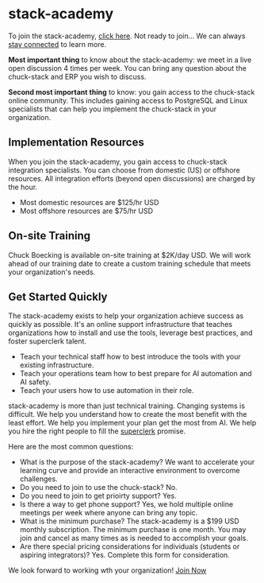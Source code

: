 # stack-academy

To join the stack-academy, [click here](https://buy.stripe.com/fZebLI7Qw2kPfnifYZ). Not ready to join... We can always [stay connected](../learn-more.html) to learn more.

**Most important thing** to know about the stack-academy: we meet in a live open discussion 4 times per week. You can bring any question about the chuck-stack and ERP you wish to discuss. 

**Second most important thing** to know: you gain access to the chuck-stack online community. This includes gaining access to PostgreSQL and Linux specialists that can help you implement the chuck-stack in your organization.

## Implementation Resources

When you join the stack-academy, you gain access to chuck-stack integration specialists. You can choose from domestic (US) or offshore resources. All integration efforts (beyond open discussions) are charged by the hour.

- Most domestic resources are $125/hr USD
- Most offshore resources are $75/hr USD

## On-site Training

Chuck Boecking is available on-site training at $2K/day USD. We will work ahead of our training date to create a custom training schedule that meets your organization's needs.

## Get Started Quickly

The stack-academy exists to help your organization achieve success as quickly as possible. It's an online support infrastructure that teaches organizations how to install and use the tools, leverage best practices, and foster superclerk talent.

- Teach your technical staff how to best introduce the tools with your existing infrastructure.
- Teach your operations team how to best prepare for AI automation and AI safety.
- Teach your users how to use automation in their role.

stack-academy is more than just technical training. Changing systems is difficult. We help you understand how to create the most benefit with the least effort. We help you implement your plan get the most from AI. We help you hire the right people to fill the [superclerk](./terminology.html#superclerk) promise.

Here are the most common questions:

- What is the purpose of the stack-academy? We want to accelerate your learning curve and provide an interactive environment to overcome challenges.
- Do you need to join to use the chuck-stack? No.
- Do you need to join to get prioirty support? Yes.
- Is there a way to get phone support? Yes, we hold multiple online meetings per week where anyone can bring any topic.
- What is the minimum purchase? The stack-academy is a $199 USD monthly subscription. The minimum purchase is one month. You may join and cancel as many times as is needed to accomplish your goals.
- Are there special pricing considerations for individuals (students or aspiring integrators)? Yes. Complete this form for consideration.

We look forward to working wth your organization! [Join Now](https://buy.stripe.com/fZebLI7Qw2kPfnifYZ)

